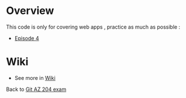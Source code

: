 # Overview

This code is only for covering web apps , practice as much as possible :
- [Episode 4](https://www.youtube.com/watch?v=anef67apIEA&t=2340s)

# Wiki 

- See more in [Wiki](https://github.com/ulysesrico33/az-204-exam-webapp/wiki)

Back to [Git AZ 204 exam](https://github.com/ulysesrico33/az-204-exam.git) 

